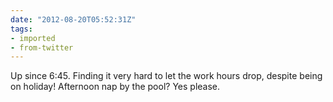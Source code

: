 ```yaml
---
date: "2012-08-20T05:52:31Z"
tags:
- imported
- from-twitter
---
```

Up since 6:45. Finding it very hard to let the work hours drop, despite being on holiday\! Afternoon nap by the pool? Yes please.
